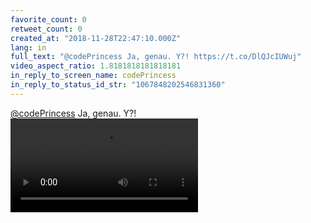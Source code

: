 ```yaml
---
favorite_count: 0
retweet_count: 0
created_at: "2018-11-28T22:47:10.000Z"
lang: in
full_text: "@codePrincess Ja, genau. Y?! https://t.co/DlQJcIUWuj"
video_aspect_ratio: 1.8181818181818181
in_reply_to_screen_name: codePrincess
in_reply_to_status_id_str: "1067848202546831360"
---
```


[@codePrincess](https://twitter.com/codePrincess) Ja, genau. Y?!
![Embedded Video](https://twitter-media-coderbyheart.s3.eu-north-1.amazonaws.com/1067912814407401474-DtH9CeiX4AANuD3.mp4)
